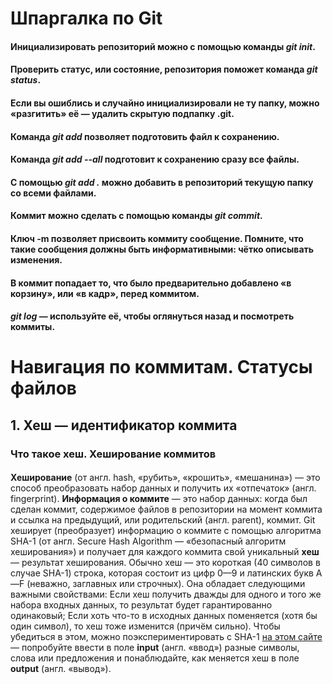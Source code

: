 
# Шпаргалка по Git

#### Инициализировать репозиторий можно с помощью команды *git init*.  

#### Проверить статус, или состояние, репозитория поможет команда *git status*.

#### Если вы ошиблись и случайно инициализировали не ту папку, можно «разгитить» её — удалить скрытую подпапку .git.

#### Команда *git add* позволяет подготовить файл к сохранению.

#### Команда *git add --all* подготовит к сохранению сразу все файлы.

#### С помощью *git add .* можно добавить в репозиторий текущую папку со всеми файлами.

#### Коммит можно сделать с помощью команды *git commit*.

#### Ключ -m позволяет присвоить коммиту сообщение. Помните, что такие сообщения должны быть информативными: чётко описывать изменения.

#### В коммит попадает то, что было предварительно добавлено «в корзину», или «в кадр», перед коммитом.

#### *git log* — используйте её, чтобы оглянуться назад и посмотреть коммиты.


# Навигация по коммитам. Статусы файлов

## 1. Хеш — идентификатор коммита

### Что такое хеш. Хеширование коммитов

#### 
**Хеширование** (от англ. hash, «рубить», «крошить», «мешанина») — это способ преобразовать набор данных и получить их «отпечаток» (англ. fingerprint).
**Информация о коммите** — это набор данных: когда был сделан коммит, содержимое файлов в репозитории на момент коммита и ссылка на предыдущий, или родительский (англ. parent), коммит.
Git хеширует (преобразует) информацию о коммите с помощью алгоритма SHA-1 (от англ. Secure Hash Algorithm — «безопасный алгоритм хеширования») и получает для каждого коммита свой уникальный **хеш** — результат хеширования.
Обычно хеш — это короткая (40 символов в случае SHA-1) строка, которая состоит из цифр 0—9 и латинских букв A—F (неважно, заглавных или строчных). Она обладает следующими важными свойствами:
Если хеш получить дважды для одного и того же набора входных данных, то результат будет гарантированно одинаковый;
Если хоть что-то в исходных данных поменяется (хотя бы один символ), то хеш тоже изменится (причём сильно).
Чтобы убедиться в этом, можно поэкспериментировать с SHA-1 [на этом сайте](https://emn178.github.io/online-tools/sha1.html) — попробуйте ввести в поле **input** (англ. «ввод») разные символы, слова или предложения и понаблюдайте, как меняется хеш в поле **output** (англ. «вывод»).